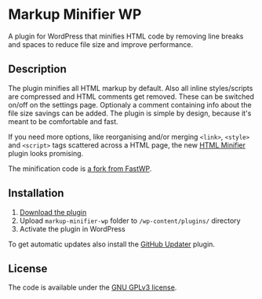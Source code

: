 # Markup Minifier WP

A plugin for WordPress that minifies HTML code by removing line breaks and spaces to reduce file size and improve performance.

## Description

The plugin minifies all HTML markup by default. Also all inline styles/scripts are compressed and HTML comments get removed. These can be switched on/off on the settings page. Optionaly a comment containing info about the file size savings can be added. The plugin is simple by design, because it's meant to be comfortable and fast.

If you need more options, like reorganising and/or merging `<link>`, `<style>` and `<script>` tags scattered across a HTML page, the new [HTML Minifier](http://www.terresquall.com/web/html-minifier/) plugin looks promising.

The minification code is [a fork from FastWP](https://fastwp.de/2044/).

## Installation

1. [Download the plugin](https://github.com/operat/markup-minifier-wp/archive/master.zip)
2. Upload `markup-minifier-wp` folder to `/wp-content/plugins/` directory
3. Activate the plugin in WordPress

To get automatic updates also install the [GitHub Updater](https://github.com/afragen/github-updater) plugin.

## License

The code is available under the [GNU GPLv3 license](LICENSE.md).
